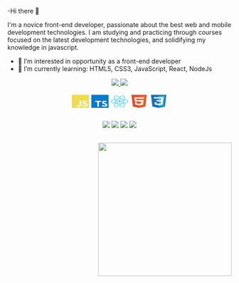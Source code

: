 -Hi there 👋

I'm a novice front-end developer, passionate about the best web and mobile development technologies. I am studying and practicing through courses focused on the latest development technologies, and solidifying my knowledge in javascript.
- 👀 I’m interested in opportunity as a front-end developer
- 🌱 I’m currently learning: HTML5, CSS3, JavaScript, React, NodeJs

<div align="center">
  <a href="https://github.com/devjpvr/">
<img height="160em" src="https://github-readme-stats.vercel.app/api?username=devjpvr&show_icons=true&theme=dracula" />
<img height="160em" src="https://github-readme-stats.vercel.app/api/top-langs/?username=devjpvr&layout=compact&langs_count=7&theme=dracula"/>
    </a>
</div>

<div align="center" style="display: inline_block"><br>
  <img align="center" alt="Joao-Js" height="30" width="40" src="https://raw.githubusercontent.com/devicons/devicon/master/icons/javascript/javascript-plain.svg">
  <img align="center" alt="Joao-HTML" height="30" width="40" src="https://raw.githubusercontent.com/devicons/devicon/master/icons/typescript/typescript-original.svg">
  <img align="center" alt="Joao-React" height="30" width="40" src="https://raw.githubusercontent.com/devicons/devicon/master/icons/react/react-original.svg">
  <img align="center" alt="Joao-HTML" height="30" width="40" src="https://raw.githubusercontent.com/devicons/devicon/master/icons/html5/html5-original.svg">
  <img align="center" alt="Joao-CSS" height="30" width="40" src="https://raw.githubusercontent.com/devicons/devicon/master/icons/css3/css3-original.svg">
</div>
  
  ##
 
<div align="center"> 
  <a href="https://instagram.com/joaopedrotwd" target="_blank"><img src="https://img.shields.io/badge/-Instagram-%23E4405F?style=for-the-badge&logo=instagram&logoColor=white" target="_blank"></a>
 <a href="#" target="_blank"><img src="https://img.shields.io/badge/Discord-7289DA?style=for-the-badge&logo=discord&logoColor=white" target="_blank"></a> 
  <a href = "mailto:dev.joaopedrovieira@gmail.com"><img src="https://img.shields.io/badge/-Gmail-%23333?style=for-the-badge&logo=gmail&logoColor=white" target="_blank"></a>
  <a href="https://www.linkedin.com/in/joaopedro-vieira/" target="_blank"><img src="https://img.shields.io/badge/-LinkedIn-%230077B5?style=for-the-badge&logo=linkedin&logoColor=white" target="_blank"></a> 
  
  ##
<img align="right" width="300em" height="300em" src="https://github.com/birobirobiro/birobirobiro/raw/master/animation_500_kv8i962g.gif?raw=true" style="max-width: 100%;">
 
 
</div>






<!---
DevJPVR/DevJPVR is a ✨ special ✨ repository because its `README.md` (this file) appears on your GitHub profile.
You can click the Preview link to take a look at your changes.
--->
